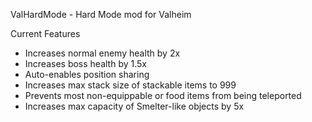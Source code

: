 ValHardMode - Hard Mode mod for Valheim

Current Features
* Increases normal enemy health by 2x
* Increases boss health by 1.5x
* Auto-enables position sharing
* Increases max stack size of stackable items to 999
* Prevents most non-equippable or food items from being teleported
* Increases max capacity of Smelter-like objects by 5x